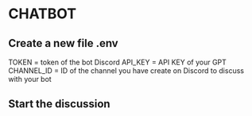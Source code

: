 # CHATBOT
## Create a new file .env
TOKEN = token of the bot Discord
API_KEY = API KEY of your GPT
CHANNEL_ID = ID of the channel you have create on Discord to discuss with your bot
## Start the discussion
